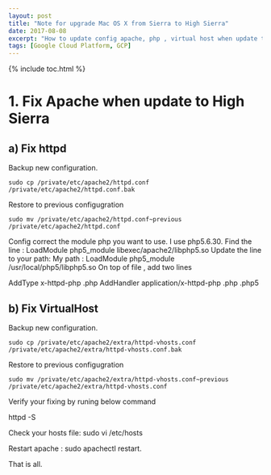 ```yaml
---
layout: post
title: "Note for upgrade Mac OS X from Sierra to High Sierra"
date: 2017-08-08
excerpt: "How to update config apache, php , virtual host when update to High Sierra"
tags: [Google Cloud Platform, GCP]
---
```


{% include toc.html %}

# 1. Fix Apache when update to High Sierra

## a) Fix httpd
Backup new configuration.

```{r, engine='bash', count_lines}
sudo cp /private/etc/apache2/httpd.conf /private/etc/apache2/httpd.conf.bak
```
Restore to previous configugration
```{r, engine='bash', count_lines}
sudo mv /private/etc/apache2/httpd.conf~previous /private/etc/apache2/httpd.conf
```
Config correct the module php you want to use.
I use php5.6.30.
Find the line : LoadModule php5_module libexec/apache2/libphp5.so
Update the line to your path:
My path : LoadModule php5_module  /usr/local/php5/libphp5.so
On top of file , add two lines

AddType x-httpd-php .php
AddHandler application/x-httpd-php .php .php5

## b) Fix VirtualHost

Backup new configuration.

```{r, engine='bash', count_lines}
sudo cp /private/etc/apache2/extra/httpd-vhosts.conf /private/etc/apache2/extra/httpd-vhosts.conf.bak
```
Restore to previous configugration
```{r, engine='bash', count_lines}
sudo mv /private/etc/apache2/extra/httpd-vhosts.conf~previous /private/etc/apache2/extra/httpd-vhosts.conf
```
Verify your fixing by runing below command

httpd -S

Check your hosts file: sudo vi /etc/hosts

Restart apache : sudo apachectl restart.

That is all.



